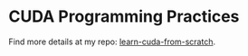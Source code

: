 # CUDA Programming Practices

Find more details at my repo: [learn-cuda-from-scratch](https://github.com/shen-shanshan/learn-cuda-from-scratch).
